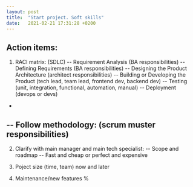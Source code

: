 ```yaml
---
layout: post
title:  "Start project. Soft skills"
date:   2021-02-21 17:31:28 +0200
---
```


Action items:
-----
1. RACI matrix:
(SDLC)
-- Requirement Analysis (BA responsibilities)
-- Defining Requirements (BA responsibilities)
-- Designing the Product Architecture (architect responsibilities)
-- Building or Developing the Product (tech lead, team lead, frontend dev, backend dev)
-- Testing (unit, integration, functional, automation, manual)
-- Deployment (devops or devs)
+
-- Follow methodology: (scrum muster responsibilities)
-----
2. Clarify with main manager and main tech specialist:
-- Scope and roadmap
-- Fast and cheap or perfect and expensive

3. Poject size (time, team) now and later
4. Maintenance/new features %